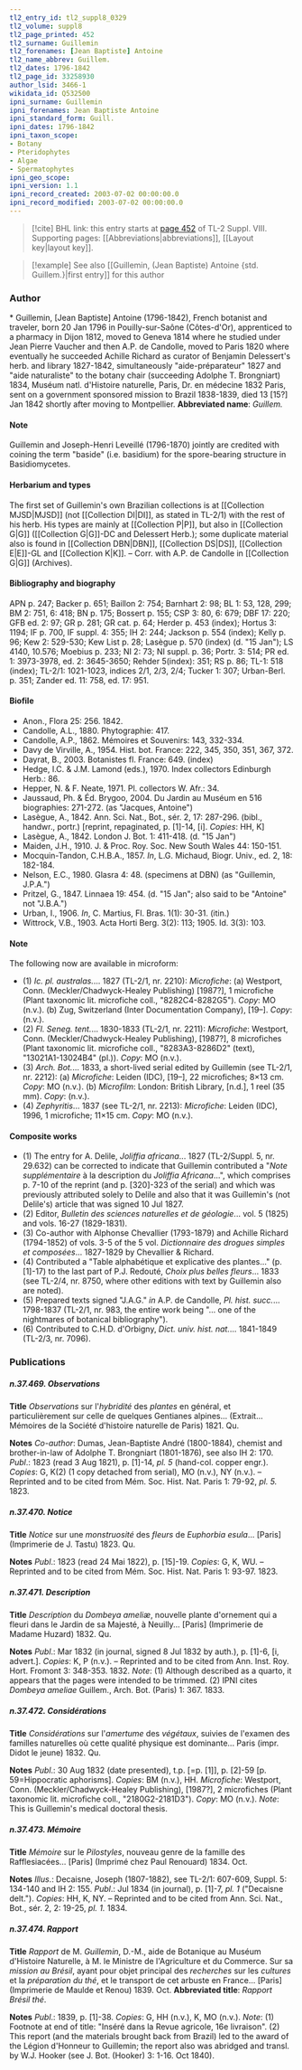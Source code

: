 ```yaml
---
tl2_entry_id: tl2_suppl8_0329
tl2_volume: suppl8
tl2_page_printed: 452
tl2_surname: Guillemin
tl2_forenames: [Jean Baptiste] Antoine
tl2_name_abbrev: Guillem.
tl2_dates: 1796-1842
tl2_page_id: 33258930
author_lsid: 3466-1
wikidata_id: Q532500
ipni_surname: Guillemin
ipni_forenames: Jean Baptiste Antoine
ipni_standard_form: Guill.
ipni_dates: 1796-1842
ipni_taxon_scope: 
- Botany
- Pteridophytes
- Algae
- Spermatophytes
ipni_geo_scope: 
ipni_version: 1.1
ipni_record_created: 2003-07-02 00:00:00.0
ipni_record_modified: 2003-07-02 00:00:00.0
---
```



> [!cite] BHL link: this entry starts at [page 452](https://www.biodiversitylibrary.org/page/33258930) of TL-2 Suppl. VIII.
> Supporting pages: [[Abbreviations|abbreviations]], [[Layout key|layout key]].

> [!example] See also [[Guillemin, (Jean Baptiste) Antoine {std. Guillem.}|first entry]] for this author

### Author

\* Guillemin, \[Jean Baptiste\] Antoine (1796-1842), French botanist and traveler, born 20 Jan 1796 in Pouilly-sur-Saône (Côtes-d'Or), apprenticed to a pharmacy in Dijon 1812, moved to Geneva 1814 where he studied under Jean Pierre Vaucher and then A.P. de Candolle, moved to Paris 1820 where eventually he succeeded Achille Richard as curator of Benjamin Delessert's herb. and library 1827-1842, simultaneously "aide-préparateur" 1827 and "aide naturaliste" to the botany chair (succeeding Adolphe T. Brongniart) 1834, Muséum natl. d'Histoire naturelle, Paris, Dr. en médecine 1832 Paris, sent on a government sponsored mission to Brazil 1838-1839, died 13 \[15?\] Jan 1842 shortly after moving to Montpellier. 
**Abbreviated name**: *Guillem.*

#### Note

Guillemin and Joseph-Henri Leveillé (1796-1870) jointly are credited with coining the term "baside" (i.e. basidium) for the spore-bearing structure in Basidiomycetes.

#### Herbarium and types

The first set of Guillemin's own Brazilian collections is at [[Collection MJSD|MJSD]] (not [[Collection DI|DI]], as stated in TL-2/1) with the rest of his herb. His types are mainly at [[Collection P|P]], but also in [[Collection G|G]] ([[Collection G|G]]-DC and Delessert Herb.); some duplicate material also is found in [[Collection DBN|DBN]], [[Collection DS|DS]], [[Collection E|E]]-GL and [[Collection K|K]]. – Corr. with A.P. de Candolle in [[Collection G|G]] (Archives).

#### Bibliography and biography

APN p. 247; Backer p. 651; Baillon 2: 754; Barnhart 2: 98; BL 1: 53, 128, 299; BM 2: 751, 6: 418; BN p. 175; Bossert p. 155; CSP 3: 80, 6: 679; DBF 17: 220; GFB ed. 2: 97; GR p. 281; GR cat. p. 64; Herder p. 453 (index); Hortus 3: 1194; IF p. 700, IF suppl. 4: 355; IH 2: 244; Jackson p. 554 (index); Kelly p. 96; Kew 2: 529-530; Kew List p. 28; Lasègue p. 570 (index) (d. "15 Jan"); LS 4140, 10.576; Moebius p. 233; NI 2: 73; NI suppl. p. 36; Portr. 3: 514; PR ed. 1: 3973-3978, ed. 2: 3645-3650; Rehder 5(index): 351; RS p. 86; TL-1: 518 (index); TL-2/1: 1021-1023, indices 2/1, 2/3, 2/4; Tucker 1: 307; Urban-Berl. p. 351; Zander ed. 11: 758, ed. 17: 951.

#### Biofile

- Anon., Flora 25: 256. 1842.
- Candolle, A.L., 1880. Phytographie: 417.
- Candolle, A.P., 1862. Mémoires et Souvenirs: 143, 332-334.
- Davy de Virville, A., 1954. Hist. bot. France: 222, 345, 350, 351, 367, 372.
- Dayrat, B., 2003. Botanistes fl. France: 649. (index)
- Hedge, I.C. & J.M. Lamond (eds.), 1970. Index collectors Edinburgh Herb.: 86.
- Hepper, N. & F. Neate, 1971. Pl. collectors W. Afr.: 34.
- Jaussaud, Ph. & Éd. Brygoo, 2004. Du Jardin au Muséum en 516 biographies: 271-272. (as "Jacques, Antoine")
- Lasègue, A., 1842. Ann. Sci. Nat., Bot., sér. 2, 17: 287-296. (bibl., handwr., portr.) \[reprint, repaginated, p. \[1\]-14, \[i\]. *Copies*: HH, K\]
- Lasègue, A., 1842. London J. Bot. 1: 411-418. (d. "15 Jan")
- Maiden, J.H., 1910. J. & Proc. Roy. Soc. New South Wales 44: 150-151.
- Mocquin-Tandon, C.H.B.A., 1857. *In*, L.G. Michaud, Biogr. Univ., ed. 2, 18: 182-184.
- Nelson, E.C., 1980. Glasra 4: 48. (specimens at DBN) (as "Guillemin, J.P.A.")
- Pritzel, G., 1847. Linnaea 19: 454. (d. "15 Jan"; also said to be "Antoine" not "J.B.A.")
- Urban, I., 1906. *In*, C. Martius, Fl. Bras. 1(1): 30-31. (itin.)
- Wittrock, V.B., 1903. Acta Horti Berg. 3(2): 113; 1905. Id. 3(3): 103.

#### Note

The following now are available in microform:
- (1) *Ic. pl. australas.*... 1827 (TL-2/1, nr. 2210):
*Microfiche*: (a) Westport, Conn. (Meckler/Chadwyck-Healey Publishing) \[1987?\], 1 microfiche (Plant taxonomic lit. microfiche coll., "8282C4-8282G5"). *Copy*: MO (n.v.). (b) Zug, Switzerland (Inter Documentation Company), \[19–\]. *Copy*: (n.v.).
- (2) *Fl. Seneg. tent.*... 1830-1833 (TL-2/1, nr. 2211):
*Microfiche*: Westport, Conn. (Meckler/Chadwyck-Healey Publishing), \[1987?\], 8 microfiches (Plant taxonomic lit. microfiche coll., "8283A3-8286D2" (text), "13021A1-13024B4" (pl.)). *Copy*: MO (n.v.).
- (3) *Arch. Bot.*... 1833, a short-lived serial edited by Guillemin (see TL-2/1, nr. 2212):
(a) *Microfiche*: Leiden (IDC), \[19–\], 22 microfiches; 8×13 cm. *Copy*: MO (n.v.). (b) *Microfilm*: London: British Library, \[n.d.\], 1 reel (35 mm). *Copy*: (n.v.).
- (4) *Zephyritis*... 1837 (see TL-2/1, nr. 2213):
*Microfiche*: Leiden (IDC), 1996, 1 microfiche; 11×15 cm. *Copy*: MO (n.v.).

#### Composite works

- (1) The entry for A. Delile, *Joliffia africana*... 1827 (TL-2/Suppl. 5, nr. 29.632) can be corrected to indicate that Guillemin contributed a "*Note supplémentaire* à la description du *Joliffia Africana*...", which comprises p. 7-10 of the reprint (and p. \[320\]-323 of the serial) and which was previously attributed solely to Delile and also that it was Guillemin's (not Delile's) article that was signed 10 Jul 1827.
- (2) Editor, *Bulletin des sciences naturelles et de géologie*... vol. 5 (1825) and vols. 16-27 (1829-1831).
- (3) Co-author with Alphonse Chevallier (1793-1879) and Achille Richard (1794-1852) of vols. 3-5 of the 5 vol. *Dictionnaire des drogues simples et composées*... 1827-1829 by Chevallier & Richard.
- (4) Contributed a "Table alphabétique et explicative des plantes..." (p. \[1\]-17) to the last part of P.J. Redouté, *Choix plus belles fleurs*... 1833 (see TL-2/4, nr. 8750, where other editions with text by Guillemin also are noted).
- (5) Prepared texts signed "J.A.G." *in* A.P. de Candolle, *Pl. hist. succ.*... 1798-1837 (TL-2/1, nr. 983, the entire work being "... one of the nightmares of botanical bibliography").
- (6) Contributed to C.H.D. d'Orbigny, *Dict. univ. hist. nat.*... 1841-1849 (TL-2/3, nr. 7096).

### Publications

##### n.37.469. Observations

**Title**
*Observations* sur l'*hybridité* des *plantes* en général, et particulièrement sur celle de quelques Gentianes alpines... (Extrait... Mémoires de la Société d'histoire naturelle de Paris) 1821. Qu.

**Notes**
*Co-author*: Dumas, Jean-Baptiste André (1800-1884), chemist and brother-in-law of Adolphe T. Brongniart (1801-1876), see also IH 2: 170.
*Publ*.: 1823 (read 3 Aug 1821), p. \[1\]-14, *pl. 5* (hand-col. copper engr.). *Copies*: G, K(2) (1 copy detached from serial), MO (n.v.), NY (n.v.). – Reprinted and to be cited from Mém. Soc. Hist. Nat. Paris 1: 79-92, *pl. 5.* 1823.

##### n.37.470. Notice

**Title**
*Notice* sur une *monstruosité* des *fleurs* de *Euphorbia esula*... \[Paris\] (Imprimerie de J. Tastu) 1823. Qu.

**Notes**
*Publ*.: 1823 (read 24 Mai 1822), p. \[15\]-19. *Copies*: G, K, WU. – Reprinted and to be cited from Mém. Soc. Hist. Nat. Paris 1: 93-97. 1823.

##### n.37.471. Description

**Title**
*Description* du *Dombeya ameliæ*, nouvelle plante d'ornement qui a fleuri dans le Jardin de sa Majesté, à Neuilly... \[Paris\] (Imprimerie de Madame Huzard) 1832. Qu.

**Notes**
*Publ*.: Mar 1832 (in journal, signed 8 Jul 1832 by auth.), p. \[1\]-6, \[i, advert.\]. *Copies*: K, P (n.v.). – Reprinted and to be cited from Ann. Inst. Roy. Hort. Fromont 3: 348-353. 1832.
*Note*: (1) Although described as a quarto, it appears that the pages were intended to be trimmed. (2) IPNI cites *Dombeya ameliae* Guillem., Arch. Bot. (Paris) 1: 367. 1833.

##### n.37.472. Considérations

**Title**
*Considérations* sur l'*amertume* des *végétaux*, suivies de l'examen des familles naturelles où cette qualité physique est dominante... Paris (impr. Didot le jeune) 1832. Qu.

**Notes**
*Publ*.: 30 Aug 1832 (date presented), t.p. \[=p. \[1\]\], p. \[2\]-59 \[p. 59=Hippocratic aphorisms\]. *Copies*: BM (n.v.), HH. *Microfiche*: Westport, Conn. (Meckler/Chadwyck-Healey Publishing), \[1987?\], 2 microfiches (Plant taxonomic lit. microfiche coll., "2180G2-2181D3"). *Copy*: MO (n.v.).
*Note*: This is Guillemin's medical doctoral thesis.

##### n.37.473. Mémoire

**Title**
*Mémoire* sur le *Pilostyles*, nouveau genre de la famille des Rafflesiacées... \[Paris\] (Imprimé chez Paul Renouard) 1834. Oct.

**Notes**
*Illus*.: Decaisne, Joseph (1807-1882), see TL-2/1: 607-609, Suppl. 5: 134-140 and IH 2: 155.
*Publ*.: Jul 1834 (in journal), p. \[1\]-7, *pl. 1* ("Decaisne delt."). *Copies*: HH, K, NY. – Reprinted and to be cited from Ann. Sci. Nat., Bot., sér. 2, 2: 19-25, *pl. 1.* 1834.

##### n.37.474. Rapport

**Title**
*Rapport* de M. *Guillemin*, D.-M., aide de Botanique au Muséum d'Histoire Naturelle, à M. le Ministre de l'Agriculture et du Commerce. Sur sa *mission au Brésil*, ayant pour objet principal des *recherches* sur les *cultures* et la *préparation du thé*, et le transport de cet arbuste en France... \[Paris\] (Imprimerie de Maulde et Renou) 1839. Oct.
**Abbreviated title**: *Rapport Brésil thé*.

**Notes**
*Publ*.: 1839, p. \[1\]-38. *Copies*: G, HH (n.v.), K, MO (n.v.).
*Note*: (1) Footnote at end of title: "Inséré dans la Revue agricole, 16e livraison". (2) This report (and the materials brought back from Brazil) led to the award of the Légion d'Honneur to Guillemin; the report also was abridged and transl. by W.J. Hooker (see J. Bot. (Hooker) 3: 1-16. Oct 1840).

